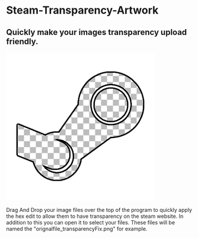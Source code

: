 # Steam-Transparency-Artwork

## Quickly make your images transparency upload friendly.
![](https://raw.githubusercontent.com/theopathy/Steam-Transparency-Artwork/main/transparency_icon.png)

Drag And Drop your image files over the top of the program to quickly apply the hex edit to allow them to have transparency on the steam website. In addition to this you can open it to select your files. These files will be named the "orignalfile_transparencyFix.png" for example. 
